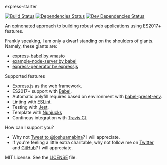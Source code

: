 express-starter

[![Build Status](https://travis-ci.com/joshuamabina/create-express-app.svg?branch=master)](https://travis-ci.com/joshuamabina/create-express-app)
[![Dependencies Status](https://david-dm.org/joshuamabina/create-express-app/status.svg)](https://david-dm.org/joshuamabina/create-express-app)
[![Dev Dependencies Status](https://david-dm.org/vmasto/express-babel/dev-status.svg)](https://david-dm.org/joshuamabina/create-express-app)

An opinonated approach to building robust web applications using ES2017+ features.

Frankly speaking, I am only a dwarf standing on the shoulders of giants. Namely, these giants are:

- [express-babel by vmasto](https://github.com/vmasto/express-babel)
- [example-node-server by babel](https://github.com/babel/example-node-server)
- [express-generator by expressjs](https://expressjs.com/en/starter/generator.html)

Supported features

- [Express.js](https://expressjs.com/) as the web framework.
- ES2017+ support with [Babel](https://babeljs.io/).
- Automatic polyfill requires based on environment with [babel-preset-env](https://github.com/babel/babel-preset-env).
- Linting with [ESLint](http://eslint.org/).
- Testing with [Jest](https://facebook.github.io/jest/).
- Template with [Nunjucks](https://mozilla.github.io/nunjucks/getting-started.html)
- Continous integration with [Travis CI](https://travis-ci.com/).

How can I support you?

 - Why not [Tweet to @joshuamabina](https://twitter.com/intent/tweet?text=Build+w%2F+%40joshuamabina+robust+web+apps+using+%23expressjs+and+%23es2017+features.+https%3A%2F%2Fgithub.com%2Fjoshuamabina%2Fexpress-starter&ref_src=twsrc%5Etfw)? I will appreciate.
 - If you're feeling a little extra charitable, why not follow me on [Twitter][_tw] and [GitHub][_gh]? I will appreciate.

MIT License. See the [LICENSE](LICENSE) file.

[_gh]: https://github.com/joshuamabina
[_tw]: https://twitter.com/joshuamabina
